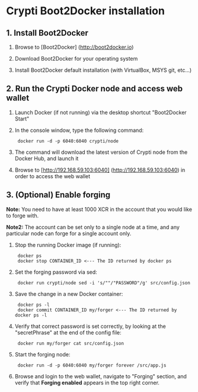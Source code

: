 # Crypti Boot2Docker installation

## 1. Install Boot2Docker

1. Browse to [Boot2Docker] (http://boot2docker.io)

2. Download Boot2Docker for your operating system

3. Install Boot2Docker default installation (with VirtualBox, MSYS git, etc...)


## 2. Run the Crypti Docker node and access web wallet

1. Launch Docker (if not running) via the desktop shortcut "Boot2Docker Start"

2. In the console window, type the following command:

        docker run -d -p 6040:6040 crypti/node
    
3. The command will download the latest version of Crypti node from the Docker Hub, and launch it

4. Browse to [http://192.168.59.103:6040] (http://192.168.59.103:6040) in order to access the web wallet


## 3. (Optional) Enable forging

**Note:** You need to have at least 1000 XCR in the account that you would like to forge with.

**Note2:** The account can be set only to a single node at a time, and any particular node can forge for a single account only.

1. Stop the running Docker image (if running):

        docker ps
        docker stop CONTAINER_ID <--- The ID returned by docker ps

2. Set the forging password via sed:

        docker run crypti/node sed -i 's/""/"PASSWORD"/g' src/config.json
         
3. Save the change in a new Docker container:

        docker ps -l
        docker commit CONTAINER_ID my/forger <--- The ID returned by docker ps -l

3. Verify that correct password is set correctly, by looking at the "secretPhrase" at the end of the config file:

        docker run my/forger cat src/config.json

4. Start the forging node:

        docker run -d -p 6040:6040 my/forger forever /src/app.js

8. Browse and login to the web wallet, navigate to "Forging" section, and verify that **Forging enabled** appears
in the top right corner.